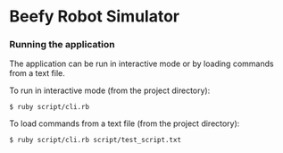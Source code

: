 Beefy Robot Simulator
=====================

### Running the application
The application can be run in interactive mode or by loading commands from a
text file.

To run in interactive mode (from the project directory):
```
$ ruby script/cli.rb
```
To load commands from a text file (from the project directory):
```
$ ruby script/cli.rb script/test_script.txt
```
